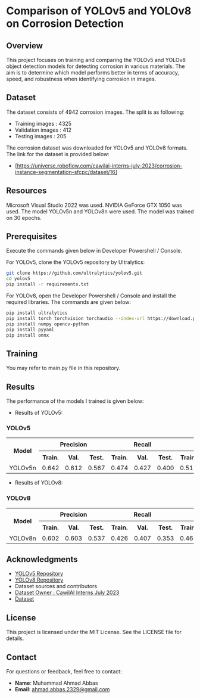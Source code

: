 # Comparison of YOLOv5 and YOLOv8 on Corrosion Detection

## Overview

This project focuses on training and comparing the YOLOv5 and YOLOv8 object detection models for detecting corrosion in various materials. The aim is to determine which model performs better in terms of accuracy, speed, and robustness when identifying corrosion in images.

## Dataset
The dataset consists of 4942 corrosion images. The split is as following:
- Training images : 4325
- Validation images : 412
- Testing images : 205

The corrosion dataset was downloaded for YOLOv5 and YOLOv8 formats. The link for the dataset is provided below:
- [https://universe.roboflow.com/cawilai-interns-july-2023/corrosion-instance-segmentation-sfcpc/dataset/16]

## Resources

Microsoft Visual Studio 2022 was used.
NVIDIA GeForce GTX 1050 was used.
The model YOLOv5n and YOLOv8n were used.
The model was trained on 30 epochs.

## Prerequisites

Execute the commands given below in Developer Powershell / Console.

For YOLOv5, clone the YOLOv5 repository by Ultralytics:

```bash
git clone https://github.com/ultralytics/yolov5.git
cd yolov5
pip install -r requirements.txt
```

For YOLOv8, open the Developer Powershell / Console and install the required libraries. The commands are given below:

```bash
pip install ultralytics
pip install torch torchvision torchaudio --index-url https://download.pytorch.org/whl/cu124
pip install numpy opencv-python
pip install pyyaml
pip install onnx
```

## Training

You may refer to main.py file in this repository.

## Results

The performance of the models I trained is given below:

- Results of YOLOv5:

<h3>YOLOv5</h3>
<table>
  <tr>
    <th rowspan="2">Model</th>
    <th colspan="3">Precision</th>
    <th colspan="3">Recall</th>
    <th colspan="3">mAP@50</th>
    <th colspan="3">mAP@50-95</th>
    <th rowspan="2">Training time (hours)</th>
  </tr>
  <tr>
    <th>Train.</th>
    <th>Val.</th>
    <th>Test.</th>
    <th>Train.</th>
    <th>Val.</th>
    <th>Test.</th>
    <th>Train.</th>
    <th>Val.</th>
    <th>Test.</th>
    <th>Train.</th>
    <th>Val.</th>
    <th>Test.</th>
  </tr>
  <tr>
    <td>YOLOv5n</td>
    <td>0.642</td>
    <td>0.612</td>
    <td>0.567</td>
    <td>0.474</td>
    <td>0.427</td>
    <td>0.400</td>
    <td>0.511</td>
    <td>0.457</td>
    <td>0.406</td>
    <td>0.249</td>
    <td>0.239</td>
    <td>0.197</td>
    <td>2.833</td>
  </tr>
</table>

- Results of YOLOv8:

<h3>YOLOv8</h3>
<table>
  <tr>
    <th rowspan="2">Model</th>
    <th colspan="3">Precision</th>
    <th colspan="3">Recall</th>
    <th colspan="3">mAP@50</th>
    <th colspan="3">mAP@50-95</th>
    <th rowspan="2">Training time (hours)</th>
  </tr>
  <tr>
    <th>Train.</th>
    <th>Val.</th>
    <th>Test.</th>
    <th>Train.</th>
    <th>Val.</th>
    <th>Test.</th>
    <th>Train.</th>
    <th>Val.</th>
    <th>Test.</th>
    <th>Train.</th>
    <th>Val.</th>
    <th>Test.</th>
  </tr>
  <tr>
    <td>YOLOv8n</td>
    <td>0.602</td>
    <td>0.603</td>
    <td>0.537</td>
    <td>0.426</td>
    <td>0.407</td>
    <td>0.353</td>
    <td>0.462</td>
    <td>0.443</td>
    <td>0.365</td>
    <td>0.269</td>
    <td>0.266</td>
    <td>0.203</td>
    <td>3.137</td>
  </tr>
</table>

## Acknowledgments

- [YOLOv5 Repository](https://github.com/ultralytics/yolov5)
- [YOLOv8 Repository](https://github.com/ultralytics/ultralytics)
- Dataset sources and contributors
- [Dataset Owner : CawilAI Interns July 2023](https://universe.roboflow.com/cawilai-interns-july-2023)
- [Dataset](https://universe.roboflow.com/cawilai-interns-july-2023/corrosion-instance-segmentation-sfcpc/dataset/16)

## License

This project is licensed under the MIT License. See the LICENSE file for details.

## Contact

For questions or feedback, feel free to contact:

- **Name**: Muhammad Ahmad Abbas
- **Email**: ahmad.abbas.2329@gmail.com
